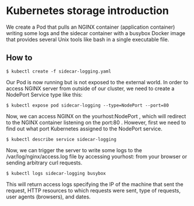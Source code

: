 # Kubernetes storage introduction

We create a Pod that pulls an NGINX container (application container) writing some logs and the sidecar container with a busybox  Docker image that provides several Unix tools like bash in a single executable file.

## How to
```
$ kubectl create -f sidecar-logging.yaml
```

Our Pod is now running but is not exposed to the external world. In order to access NGINX server from outside of our cluster, we need to create a NodePort  Service type like this:

```
$ kubectl expose pod sidecar-logging --type=NodePort --port=80
```

Now, we can access NGINX on the yourhost:NodePort , which will redirect to the NGINX container listening on the port:80 . However, first we need to find out what port Kubernetes assigned to the NodePort  service.

```
$ kubectl describe service sidecar-logging
```

Now, we can trigger the server to write some logs to the /var/log/nginx/access.log  file by accessing yourhost:<NodePort>  from your browser or sending arbitrary curl  requests.
 
```
$ kubectl logs sidecar-logging busybox
```

This will return access logs specifying the IP of the machine that sent the request, HTTP resources to which requests were sent, type of requests, user agents (browsers), and dates.
